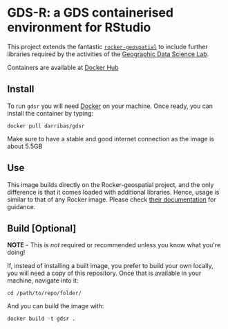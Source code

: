 # GDS-R: a GDS containerised environment for RStudio

This project extends the fantastic [`rocker-geospatial`](https://github.com/rocker-org/geospatial) to include further libraries required by the activities of the [Geographic Data Science Lab](https://www.liverpool.ac.uk/geographic-data-science/).

Containers are available at [Docker Hub](https://hub.docker.com/r/darribas/gdsr)

## Install

To run `gdsr` you will need [Docker](https://docker.com) on your machine. Once
ready, you can install the container by typing:

```shell
docker pull darribas/gdsr
```

Make sure to have a stable and good internet connection as the image is about
5.5GB

## Use

This image builds directly on the Rocker-geospatial project, and the only
difference is that it comes loaded with additional libraries. Hence, usage is
similar to that of any Rocker image. Please check [their documentation](https://www.rocker-project.org/)
for guidance.

## Build [Optional]

**NOTE** - This is _not_ required or recommended unless you know what you're
doing!

If, instead of installing a built image, you prefer to build your own locally,
you will need a copy of this repository. Once that is available in your
machine, navigate into it:

```shell
cd /path/to/repo/folder/
```

And you can build the image with:

```shell
docker build -t gdsr .
```

